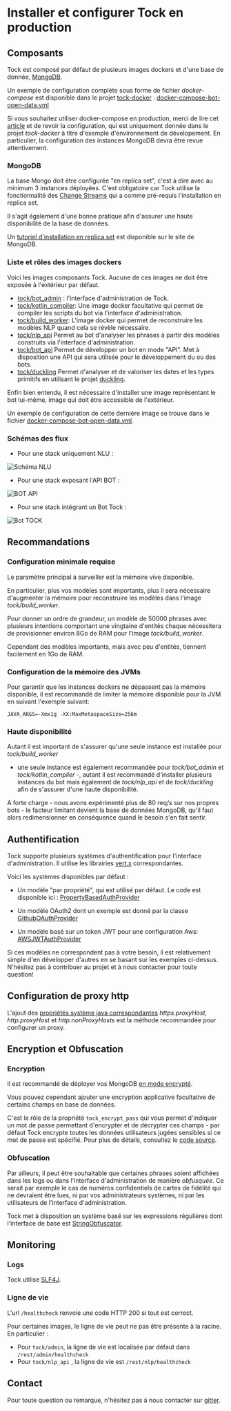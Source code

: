 # Installer et configurer Tock en production

## Composants

Tock est composé par défaut de plusieurs images dockers et d'une base de donnée, [MongoDB](https://www.mongodb.com).

Un exemple de configuration complète sous forme de fichier *docker-compose* est disponible dans le projet [tock-docker](https://github.com/voyages-sncf-technologies/tock-docker) : 
[docker-compose-bot-open-data.yml](https://github.com/voyages-sncf-technologies/tock-docker/blob/master/docker-compose-bot-open-data.yml)

Si vous souhaitez utiliser docker-compose en production, merci de lire cet [article](https://docs.docker.com/compose/production/) 
et de revoir la configuration, qui est uniquement donnée dans le projet *tock-docker* à titre d'exemple d'environnement de dévelopement. 
En particulier, la configuration des instances MongoDB devra être revue attentivement. 

### MongoDB

La base Mongo doit être configurée "en replica set", c'est à dire avec au minimum 3 instances déployées.
C'est obligatoire car Tock utilise la fonctionnalité des [Change Streams](https://docs.mongodb.com/manual/changeStreams/)
qui a comme pré-requis l'installation en replica set.

Il s'agit également d'une bonne pratique afin d'assurer une haute disponibilité de la base de données. 

Un [tutoriel d'installation en replica set](https://docs.mongodb.com/manual/tutorial/deploy-replica-set/)
 est disponible sur le site de MongoDB.
 
### Liste et rôles des images dockers

Voici les images composants Tock. 
Aucune de ces images ne doit être exposée à l'extérieur par défaut.

- [tock/bot_admin](https://hub.docker.com/r/tock/bot_admin) : l'interface d'administration de Tock.  
- [tock/kotlin_compiler](https://hub.docker.com/r/tock/kotlin_compiler): Une image docker facultative 
qui permet de compiler les scripts du bot via l'interface d'administration.
- [tock/build_worker](https://hub.docker.com/r/tock/build_worker): L'image docker qui permet de reconstruire
les modèles NLP quand cela se révèle nécessaire.
- [tock/nlp_api](https://hub.docker.com/r/tock/nlp_api) Permet au bot d'analyser les phrases à partir des modèles
construits via l'interface d'administration.
- [tock/bot_api](https://hub.docker.com/r/tock/bot_api) Permet de développer un bot en mode "API". 
Met à disposition une API qui sera utilisée pour le développement du ou des bots.
- [tock/duckling](https://hub.docker.com/r/tock/duckling) Permet d'analyser et de valoriser les dates
et les types primitifs en utilisant le projet [duckling](https://duckling.wit.ai).

Enfin bien entendu, il est nécessaire d'installer une image représentant le bot lui-même,
image qui doit être accessible de l'extérieur.

Un exemple de configuration de cette dernière image se trouve dans le fichier 
[docker-compose-bot-open-data.yml](https://github.com/voyages-sncf-technologies/tock-docker/blob/master/docker-compose-bot-open-data.yml).

### Schémas des flux

- Pour une stack uniquement NLU :

![Schéma NLU](../../img/nlp_api.png "Schéma NLU")

- Pour une stack exposant l'API BOT :

![BOT API](../../img/bot_api.png "BOT API")

- Pour une stack intégrant un Bot Tock :

![Bot TOCK](../../img/bot_open_data.png "Bot Tock")

## Recommandations
 
### Configuration minimale requise

Le paramètre principal à surveiller est la mémoire vive disponible.

En particulier, plus vos modèles sont importants, plus il sera nécessaire d'augmenter la mémoire pour reconstruire les modèles
dans l'image *tock/build_worker*.

Pour donner un ordre de grandeur, un modèle de 50000 phrases avec plusieurs intentions comportant une vingtaine d'entités chaque
nécessitera de provisionner environ 8Go de RAM pour l'image *tock/build_worker*.

Cependant des modèles importants, mais avec peu d'entités, tiennent facilement en 1Go de RAM.

### Configuration de la mémoire des JVMs

Pour garantir que les instances dockers ne dépassent pas la mémoire disponible, il est recommandé
de limiter la mémoire disponible pour la JVM en suivant l'exemple suivant:

```
JAVA_ARGS=-Xmx1g -XX:MaxMetaspaceSize=256m
```

### Haute disponibilité

Autant il est important de s'assurer qu'une seule instance est installée pour *tock/build_worker*
- une seule instance est également recommandée pour *tock/bot_admin* et *tock/kotlin_compiler* -,
autant il est recommandé d'installer plusieurs instances du bot mais également de *tock/nlp_api* et de *tock/duckling*
afin de s'assurer d'une haute disponibilité.

A forte charge - nous avons expérimenté plus de 80 req/s sur nos propres bots - 
le facteur limitant devient la base de données MongoDB, qu'il faut alors redimensionner en conséquence
quand le besoin s'en fait sentir.

## Authentification

Tock supporte plusieurs systèmes d'authentification pour l'interface d'administration. 
Il utilise les librairies [vert.x](https://vertx.io/docs/vertx-auth-common/java/) correspondantes. 

Voici les systèmes disponibles par défaut :  

- Un modèle "par propriété", qui est utilisé par défaut. 
Le code est disponible ici : [PropertyBasedAuthProvider](https://github.com/voyages-sncf-technologies/tock/blob/master/shared/src/main/kotlin/security/auth/PropertyBasedAuthProvider.kt#L61)

- Un modèle OAuth2 dont un exemple est donné par la classe [GithubOAuthProvider](https://github.com/voyages-sncf-technologies/tock/blob/master/shared/src/main/kotlin/security/auth/GithubOAuthProvider.kt)

- Un modèle basé sur un token JWT pour une configuration Aws: [AWSJWTAuthProvider](https://github.com/voyages-sncf-technologies/tock/blob/master/shared/src/main/kotlin/security/auth/AWSJWTAuthProvider.kt)    

Si ces modèles ne correspondent pas à votre besoin, il est relativement simple d'en développer d'autres
en se basant sur les exemples ci-dessus. N'hésitez pas à contribuer au projet et à nous contacter pour toute question!

## Configuration de proxy http

L'ajout des [propriétés système java correspondantes](https://docs.oracle.com/javase/8/docs/technotes/guides/net/proxies.html)
*https.proxyHost*, *http.proxyHost* et *http.nonProxyHosts* est la méthode recommandée pour configurer un proxy.

## Encryption et Obfuscation

### Encryption

Il est recommandé de déployer vos MongoDB [en mode encrypté](https://docs.mongodb.com/manual/tutorial/configure-encryption/).

Vous pouvez cependant ajouter une encryption applicative facultative de certains champs en base de données.

C'est le rôle de la propriété `tock_encrypt_pass` qui vous permet d'indiquer un mot de passe
permettant d'encrypter et de décrypter ces champs - par défaut Tock encrypte toutes les données utilisateurs
jugées sensibles si ce mot de passe est spécifié. Pour plus de détails, consultez le [code source](https://github.com/voyages-sncf-technologies/tock/blob/master/shared/src/main/kotlin/security/Encryptors.kt).

### Obfuscation

Par ailleurs, il peut être souhaitable que certaines phrases soient affichées dans les logs
 ou dans l'interface d'administration de manière *obfusquée*. 
 Ce serait par exemple le cas de numéros confidentiels de cartes de fidélité  qui ne devraient être lues, ni
 par vos administrateurs systèmes, ni par les utilisateurs de l'interface d'administration. 
  
 Tock met à disposition un système basé sur les expressions régulières dont l'interface de base
 est [StringObfuscator](https://github.com/voyages-sncf-technologies/tock/blob/master/shared/src/main/kotlin/security/StringObfuscator.kt).
 
## Monitoring

### Logs

Tock utilise [SLF4J](http://www.slf4j.org). 

### Ligne de vie

L'url `/healthcheck` renvoie une code HTTP 200 si tout est correct. 

Pour certaines images, le ligne de vie peut ne pas être présente à la racine. En particulier :
 
- Pour `tock/admin`, la ligne de vie est localisée par défaut dans `/rest/admin/healthcheck` 
- Pour `tock/nlp_api` , la ligne de vie est `/rest/nlp/healthcheck` 
 
## Contact

Pour toute question ou remarque, n'hésitez pas à nous contacter sur [gitter](https://gitter.im/tockchat/Lobby).  
